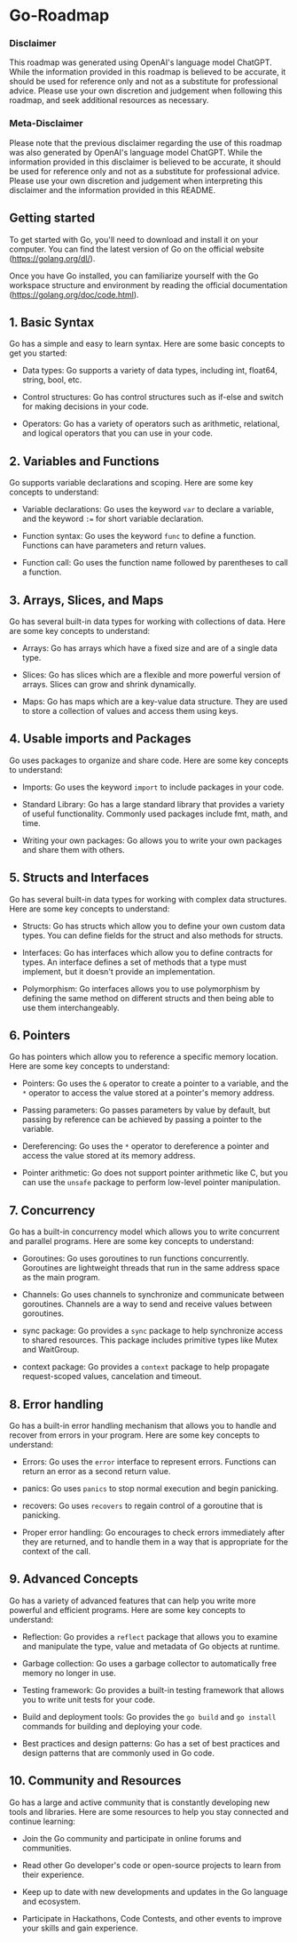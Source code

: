 # Go-Roadmap

### Disclaimer

This roadmap was generated using OpenAI's language model ChatGPT. While the information provided in this roadmap is believed to be accurate, it should be used for reference only and not as a substitute for professional advice. Please use your own discretion and judgement when following this roadmap, and seek additional resources as necessary.

### Meta-Disclaimer

Please note that the previous disclaimer regarding the use of this roadmap was also generated by OpenAI's language model ChatGPT. While the information provided in this disclaimer is believed to be accurate, it should be used for reference only and not as a substitute for professional advice. Please use your own discretion and judgement when interpreting this disclaimer and the information provided in this README.


## Getting started

To get started with Go, you'll need to download and install it on your computer. You can find the latest version of Go on the official website (https://golang.org/dl/).

Once you have Go installed, you can familiarize yourself with the Go workspace structure and environment by reading the official documentation (https://golang.org/doc/code.html).

## 1. Basic Syntax

Go has a simple and easy to learn syntax. Here are some basic concepts to get you started:

- Data types: Go supports a variety of data types, including int, float64, string, bool, etc.

- Control structures: Go has control structures such as if-else and switch for making decisions in your code.

- Operators: Go has a variety of operators such as arithmetic, relational, and logical operators that you can use in your code.

## 2. Variables and Functions

Go supports variable declarations and scoping. Here are some key concepts to understand:

- Variable declarations: Go uses the keyword `var` to declare a variable, and the keyword `:=` for short variable declaration.

- Function syntax: Go uses the keyword `func` to define a function. Functions can have parameters and return values.

- Function call: Go uses the function name followed by parentheses to call a function.

## 3. Arrays, Slices, and Maps

Go has several built-in data types for working with collections of data. Here are some key concepts to understand:

- Arrays: Go has arrays which have a fixed size and are of a single data type.

- Slices: Go has slices which are a flexible and more powerful version of arrays. Slices can grow and shrink dynamically.

- Maps: Go has maps which are a key-value data structure. They are used to store a collection of values and access them using keys.

## 4. Usable imports and Packages

Go uses packages to organize and share code. Here are some key concepts to understand:

- Imports: Go uses the keyword `import` to include packages in your code.

- Standard Library: Go has a large standard library that provides a variety of useful functionality. Commonly used packages include fmt, math, and time.

- Writing your own packages: Go allows you to write your own packages and share them with others.

## 5. Structs and Interfaces

Go has several built-in data types for working with complex data structures. Here are some key concepts to understand:

- Structs: Go has structs which allow you to define your own custom data types. You can define fields for the struct and also methods for structs.

- Interfaces: Go has interfaces which allow you to define contracts for types. An interface defines a set of methods that a type must implement, but it doesn't provide an implementation.

- Polymorphism: Go interfaces allows you to use polymorphism by defining the same method on different structs and then being able to use them interchangeably.

## 6. Pointers

Go has pointers which allow you to reference a specific memory location. Here are some key concepts to understand:

- Pointers: Go uses the `&` operator to create a pointer to a variable, and the `*` operator to access the value stored at a pointer's memory address.

- Passing parameters: Go passes parameters by value by default, but passing by reference can be achieved by passing a pointer to the variable.

- Dereferencing: Go uses the `*` operator to dereference a pointer and access the value stored at its memory address.

- Pointer arithmetic: Go does not support pointer arithmetic like C, but you can use the `unsafe` package to perform low-level pointer manipulation.

## 7. Concurrency

Go has a built-in concurrency model which allows you to write concurrent and parallel programs. Here are some key concepts to understand:

- Goroutines: Go uses goroutines to run functions concurrently. Goroutines are lightweight threads that run in the same address space as the main program.

- Channels: Go uses channels to synchronize and communicate between goroutines. Channels are a way to send and receive values between goroutines.

- sync package: Go provides a `sync` package to help synchronize access to shared resources. This package includes primitive types like Mutex and WaitGroup.

- context package: Go provides a `context` package to help propagate request-scoped values, cancelation and timeout.

## 8. Error handling

Go has a built-in error handling mechanism that allows you to handle and recover from errors in your program. Here are some key concepts to understand:

- Errors: Go uses the `error` interface to represent errors. Functions can return an error as a second return value.

- panics: Go uses `panics` to stop normal execution and begin panicking. 

- recovers: Go uses `recovers` to regain control of a goroutine that is panicking.

- Proper error handling: Go encourages to check errors immediately after they are returned, and to handle them in a way that is appropriate for the context of the call.

## 9. Advanced Concepts

Go has a variety of advanced features that can help you write more powerful and efficient programs. Here are some key concepts to understand:

- Reflection: Go provides a `reflect` package that allows you to examine and manipulate the type, value and metadata of Go objects at runtime.

- Garbage collection: Go uses a garbage collector to automatically free memory no longer in use.

- Testing framework: Go provides a built-in testing framework that allows you to write unit tests for your code.

- Build and deployment tools: Go provides the `go build` and `go install` commands for building and deploying your code.

- Best practices and design patterns: Go has a set of best practices and design patterns that are commonly used in Go code.

## 10. Community and Resources

Go has a large and active community that is constantly developing new tools and libraries. Here are some resources to help you stay connected and continue learning:

- Join the Go community and participate in online forums and communities.

- Read other Go developer's code or open-source projects to learn from their experience.

- Keep up to date with new developments and updates in the Go language and ecosystem.

- Participate in Hackathons, Code Contests, and other events to improve your skills and gain experience.
